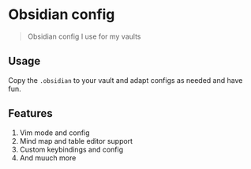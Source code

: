 # Obsidian config

> Obsidian config I use for my vaults

## Usage

Copy the `.obsidian` to your vault and adapt configs as needed and have fun.

## Features

1. Vim mode and config
2. Mind map and table editor support
3. Custom keybindings and config
4. And muuch more
